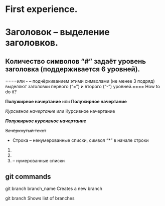 # First experience.

# Заголовок – выделение заголовков. 

## Количество символов “#” задаёт уровень заголовка (поддерживается 6 уровней). ##


====или - – подчёркиванием этими символами (не менее 3 подряд) выделяют заголовки первого (“=”) и второго (“-”) уровней.==== How to do it?

**Полужирное начертание** или __Полужирное начертание__

*Курсивное начертание* или Курсивное начертание

***Полужирное курсивное начертание***

~~Зачёркнутый текст~~

* Строка – ненумерованные списки, символ “*” в начале строки

1.  
2.
3. – нумерованные списки

## git commands

git branch branch_name   Creates a new branch

git branch   Shows list of branches
